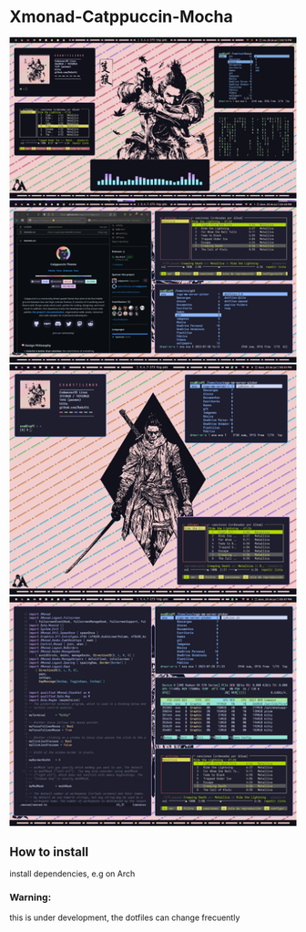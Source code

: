 # Xmonad-Catppuccin-Mocha

<img src="https://github.com/BaGutti/dotfiles-xmonad/blob/xmonad-catpuccin-mocha/preview/preview-mon1.jpeg">
<img src="https://github.com/BaGutti/dotfiles-xmonad/blob/xmonad-catpuccin-mocha/preview/preview-mon-1-workflow.png">
<img src="https://github.com/BaGutti/dotfiles-xmonad/blob/xmonad-catpuccin-mocha/preview/preview-mon-2-.png">
<img src="https://github.com/BaGutti/dotfiles-xmonad/blob/xmonad-catpuccin-mocha/preview/preview-mon-2.png">

## How to install
install dependencies, e.g on Arch

### Warning:
this is under development, the dotfiles can change frecuently
